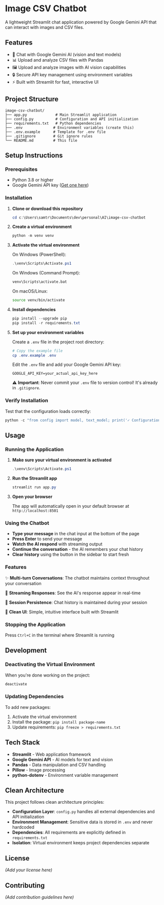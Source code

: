 # Image CSV Chatbot

A lightweight Streamlit chat application powered by Google Gemini API that can interact with images and CSV files.

## Features

- 🤖 Chat with Google Gemini AI (vision and text models)
- 📊 Upload and analyze CSV files with Pandas
- 🖼️ Upload and analyze images with AI vision capabilities
- 🔒 Secure API key management using environment variables
- ⚡ Built with Streamlit for fast, interactive UI

## Project Structure

```
image-csv-chatbot/
├── app.py             # Main Streamlit application
├── config.py          # Configuration and API initialization
├── requirements.txt   # Python dependencies
├── .env              # Environment variables (create this)
├── .env.example      # Template for .env file
├── .gitignore        # Git ignore rules
└── README.md         # This file
```

## Setup Instructions

### Prerequisites

- Python 3.8 or higher
- Google Gemini API key ([Get one here](https://makersuite.google.com/app/apikey))

### Installation

1. **Clone or download this repository**
   ```powershell
   cd c:\Users\samtr\Documents\dev\personal\AI\image-csv-chatbot
   ```

2. **Create a virtual environment**
   ```powershell
   python -m venv venv
   ```

3. **Activate the virtual environment**
   
   On Windows (PowerShell):
   ```powershell
   .\venv\Scripts\Activate.ps1
   ```
   
   On Windows (Command Prompt):
   ```cmd
   venv\Scripts\activate.bat
   ```
   
   On macOS/Linux:
   ```bash
   source venv/bin/activate
   ```

4. **Install dependencies**
   ```powershell
   pip install --upgrade pip
   pip install -r requirements.txt
   ```

5. **Set up your environment variables**
   
   Create a `.env` file in the project root directory:
   ```powershell
   # Copy the example file
   cp .env.example .env
   ```
   
   Edit the `.env` file and add your Google Gemini API key:
   ```
   GOOGLE_API_KEY=your_actual_api_key_here
   ```
   
   ⚠️ **Important**: Never commit your `.env` file to version control! It's already in `.gitignore`.

### Verify Installation

Test that the configuration loads correctly:
```powershell
python -c "from config import model, text_model; print('✓ Configuration loaded successfully!')"
```

## Usage

### Running the Application

1. **Make sure your virtual environment is activated**
   ```powershell
   .\venv\Scripts\Activate.ps1
   ```

2. **Run the Streamlit app**
   ```powershell
   streamlit run app.py
   ```

3. **Open your browser**
   
   The app will automatically open in your default browser at `http://localhost:8501`

### Using the Chatbot

- **Type your message** in the chat input at the bottom of the page
- **Press Enter** to send your message
- **Watch the AI respond** with streaming output
- **Continue the conversation** - the AI remembers your chat history
- **Clear history** using the button in the sidebar to start fresh

### Features

✨ **Multi-turn Conversations**: The chatbot maintains context throughout your conversation

📝 **Streaming Responses**: See the AI's response appear in real-time

💾 **Session Persistence**: Chat history is maintained during your session

🎨 **Clean UI**: Simple, intuitive interface built with Streamlit

### Stopping the Application

Press `Ctrl+C` in the terminal where Streamlit is running

## Development

### Deactivating the Virtual Environment

When you're done working on the project:
```powershell
deactivate
```

### Updating Dependencies

To add new packages:
1. Activate the virtual environment
2. Install the package: `pip install package-name`
3. Update requirements: `pip freeze > requirements.txt`

## Tech Stack

- **Streamlit** - Web application framework
- **Google Gemini API** - AI models for text and vision
- **Pandas** - Data manipulation and CSV handling
- **Pillow** - Image processing
- **python-dotenv** - Environment variable management

## Clean Architecture

This project follows clean architecture principles:
- **Configuration Layer**: `config.py` handles all external dependencies and API initialization
- **Environment Management**: Sensitive data is stored in `.env` and never hardcoded
- **Dependencies**: All requirements are explicitly defined in `requirements.txt`
- **Isolation**: Virtual environment keeps project dependencies separate

## License

*(Add your license here)*

## Contributing

*(Add contribution guidelines here)*
